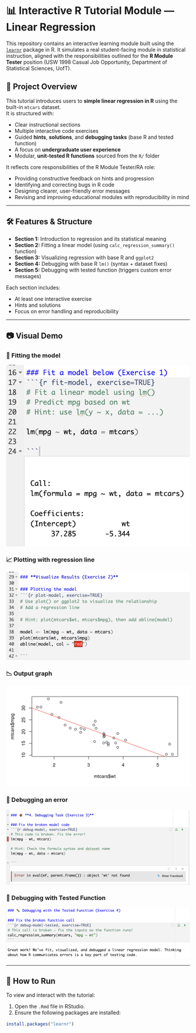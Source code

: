 # 📊 Interactive R Tutorial Module — Linear Regression

This repository contains an interactive learning module built using the [`learnr`](https://rstudio.github.io/learnr/) package in R. It simulates a real student-facing module in statistical instruction, aligned with the responsibilities outlined for the **R Module Tester** position (USW 1998 Casual Job Opportunity, Department of Statistical Sciences, UofT).

## 🎯 Project Overview

This tutorial introduces users to **simple linear regression in R** using the built-in `mtcars` dataset.  
It is structured with:
- Clear instructional sections
- Multiple interactive code exercises
- Guided **hints**, **solutions**, and **debugging tasks** (base R and tested function)
- A focus on **undergraduate user experience**
- Modular, **unit-tested R functions** sourced from the `R/` folder

It reflects core responsibilities of the R Module Tester/RA role:
- Providing constructive feedback on hints and progression
- Identifying and correcting bugs in R code
- Designing clearer, user-friendly error messages
- Revising and improving educational modules with reproducibility in mind

---

## 🛠 Features & Structure

- **Section 1:** Introduction to regression and its statistical meaning  
- **Section 2:** Fitting a linear model (using `calc_regression_summary()` function)  
- **Section 3:** Visualizing regression with base R and `ggplot2`  
- **Section 4:** Debugging with base R `lm()` (syntax + dataset fixes)  
- **Section 5:** Debugging with tested function (triggers custom error messages)

Each section includes:
- At least one interactive exercise
- Hints and solutions
- Focus on error handling and reproducibility

---

## 📷 Visual Demo

### 🧪 Fitting the model  

![Exercise 1](./images/Excercise1.png)


### 📈 Plotting with regression line  

![Exercise 2](./images/Excercise2.png)


### 📉 Output graph  

![Regression Graph](./images/Visualization.png)


### 🐞 Debugging an error  

![Exercise 3](./images/Excercise3.png)


### 🐛 Debugging with Tested Function

![Exercise 4](./images/Excercise4.png)


---

## 🚀 How to Run

To view and interact with the tutorial:

1. Open the `.Rmd` file in RStudio.
2. Ensure the following packages are installed:
```r
install.packages("learnr")
